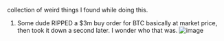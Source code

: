 collection of weird things I found while doing this.

1. Some dude RIPPED a $3m buy order for BTC basically at market price, then took it down a second later. I wonder who that was. ![image](https://github.com/user-attachments/assets/806f6853-b154-409d-9964-9951a1896169)


